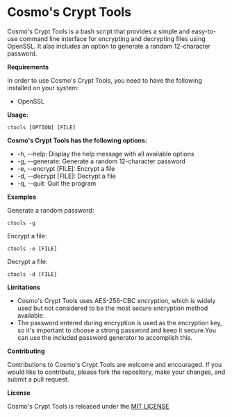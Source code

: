 # Cosmo's Crypt Tools

Cosmo's Crypt Tools is a bash script that provides a simple and easy-to-use command line interface for encrypting and decrypting files using OpenSSL. It also includes an option to generate a random 12-character password.

**Requirements**

In order to use Cosmo's Crypt Tools, you need to have the following installed on your system:

*   OpenSSL

**Usage:**

`ctools [OPTION] [FILE]`

**Cosmo's Crypt Tools has the following options:**

*    -h, --help: Display the help message with all available options
*    -g, --generate: Generate a random 12-character password
*    -e, --encrypt [FILE]: Encrypt a file
*    -d, --decrypt [FILE]: Decrypt a file
*    -q, --quit: Quit the program

**Examples**

Generate a random password:

`ctools -g`

Encrypt a file:

`ctools -e [FILE]`

Decrypt a file:

`ctools -d [FILE]`

**Limitations**

*    Cosmo's Crypt Tools uses AES-256-CBC encryption, which is widely used but not considered to be the most secure encryption method available.
*    The password entered during encryption is used as the encryption key, so it's important to choose a strong password and keep it secure.You can use the included password generator to accomplish this.

**Contributing**

Contributions to Cosmo's Crypt Tools are welcome and encouraged. If you would like to contribute, please fork the repository, make your changes, and submit a pull request.

**License**

Cosmo's Crypt Tools is released under the [MIT LICENSE](https://opensource.org/licenses/MIT "MIT License")